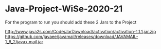 # Java-Project-WiSe-2020-21


For the program to run you should add these 2 Jars to the Project


http://www.java2s.com/Code/JarDownload/activation/activation-1.1.1.jar.zip
https://github.com/javaee/javamail/releases/download/JAVAMAIL-1_6_2/javax.mail.jar




